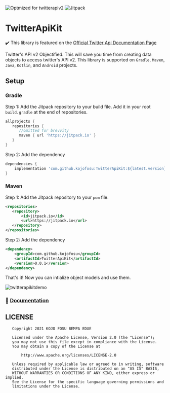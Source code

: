 ![Optmized for twitterapiv2](https://img.shields.io/badge/TwitterApi-v2-blue?style=for-the-badge&logo=twitter)
![Jitpack](https://img.shields.io/jitpack/v/github/kojofosu/TwitterApiKit?style=for-the-badge&color=2F9319)

# TwitterApiKit
✔️ This library is featured on the [Official Twitter Api Documentation Page](https://developer.twitter.com/en/docs/twitter-api/tools-and-libraries/v2)

Twitter's API v2 Objectified. This will save you time from creating data objects to access twitter's API v2. This library is supported on `Gradle`, `Maven`, `Java`, `Kotlin`, and `Android` projects. 

## Setup
### Gradle
Step 1: Add the Jitpack repository to your build file. Add it in your root `build.gradle` at the end of repositories.
```gradle
allprojects {
   repositories {
      //omitted for brevvity
      maven { url 'https://jitpack.io' }
   }
}
```
Step 2: Add the dependency
```gradle
dependencies {
    implementation 'com.github.kojofosu:TwitterApiKit:${latest.version}'
}	
```


### Maven
Step 1: Add the Jitpack repository to your `pom` file.
```xml
<repositories>
   <repository>
       <id>jitpack.io</id>
       <url>https://jitpack.io</url>
   </repository>
</repositories>
```
Step 2: Add the dependency
```xml
<dependency>
    <groupId>com.github.kojofosu</groupId>
    <artifactId>TwitterApiKit</artifactId>
    <version>0.0.1</version>
</dependency>
```

That's it! Now you can intialize object models and use them.

![twitterapikitdemo](https://user-images.githubusercontent.com/20203694/147694414-4de8935d-e576-4978-80b6-122d65c73ad6.gif)

### 📙 [Documentation](https://kojofosu.github.io/TwitterApiKit/documentation/dokka/index.html)

## LICENSE
```
   Copyright 2021 KOJO FOSU BEMPA EDUE

   Licensed under the Apache License, Version 2.0 (the "License");
   you may not use this file except in compliance with the License.
   You may obtain a copy of the License at

       http://www.apache.org/licenses/LICENSE-2.0

   Unless required by applicable law or agreed to in writing, software
   distributed under the License is distributed on an "AS IS" BASIS,
   WITHOUT WARRANTIES OR CONDITIONS OF ANY KIND, either express or implied.
   See the License for the specific language governing permissions and
   limitations under the License.
```
